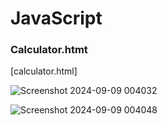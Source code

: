 # JavaScript
### Calculator.htmt
[calculator.html]

![Screenshot 2024-09-09 004032](https://github.com/user-attachments/assets/0174e138-f87e-425a-8480-39eba494de7b)

![Screenshot 2024-09-09 004048](https://github.com/user-attachments/assets/bb22a104-9b31-42a4-bc66-164db62df1f1)
